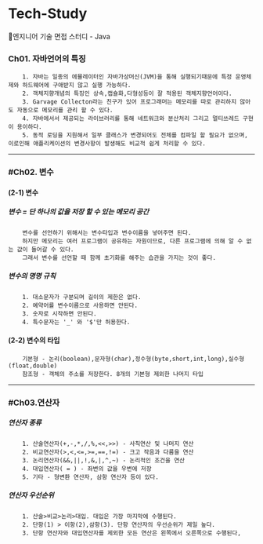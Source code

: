 # Tech-Study
📂엔지니어 기술 면접 스터디 - Java

<h3>Ch01. 자바언어의 특징</h3>

        1. 자바는 일종의 에뮬레이터인 자바가상머신(JVM)을 통해 실행되기때문에 특정 운영체제와 하드웨어에 구애받지 않고 실행 가능하다.
        2. 객체지향개념의 특징인 상속,캡슐화,다형성등이 잘 적용된 객체지향언어이다.
        3. Garvage Collecton라는 친구가 있어 프로그래머는 메모리를 따로 관리하지 않아도 자동으로 메모리를 관리 할 수 있다.
        4. 자바에서서 제공되는 라이브러리를 통해 네트워크와 분산처리 그리고 멀티쓰레드 구현이 용이하다.
        5. 동적 로딩을 지원해서 일부 클래스가 변경되어도 전체를 컴파일 할 필요가 없으며, 이로인해 애플리케이션의 변경사항이 발생해도 비교적 쉽게 처리할 수 있다.

<hr/>
<h3>#Ch02. 변수</h3>

<h4>(2-1) 변수 </h4>
<h5>변수 = 단 하나의 값을 저장 할 수 있는 메모리 공간</h5>

        변수를 선언하기 위해서는 변수타입과 변수이름을 넣어주면 된다.
        하지만 메모리는 여러 프로그램이 공유하는 자원이므로, 다른 프로그램에 의해 알 수 없는 값이 들어갈 수 있다.
        그래서 변수를 선언할 때 함께 초기화를 해주는 습관을 가지는 것이 좋다.

<h5>변수의 명명 규칙</h5>

        1. 대소문자가 구분되며 길이의 제한은 없다.
        2. 예약어를 변수이름으로 사용하면 안된다.
        3. 숫자로 시작하면 안된다.
        4. 특수문자는 '_' 와 '$'만 허용한다.
      
<h4>(2-2) 변수의 타입</h4>

        기본형 - 논리(boolean),문자형(char),정수형(byte,short,int,long),실수형(float,double)
        참조형 - 객체의 주소를 저장한다. 8개의 기본형 제외한 나머지 타입

<hr/>
<h3>#Ch03.연산자</h3>

<h5>연산자 종류</h5>

        1. 산술연산자(+,-,*,/,%,<<,>>) - 사칙연산 및 나머지 연산
        2. 비교연산자(>,<,<=,>=,==,!=) - 크고 작음과 다름을 연산
        3. 논리연산자(&&,||,!,&,|,^,~) - 논리적인 조건을 연산
        4. 대입연산자( = ) - 좌변의 값을 우변에 저장
        5. 기타 - 형변환 연산자, 삼항 연산자 등이 있다.
       
<h5>연산자 우선순위</h5>

        1. 산술>비교>논리>대입. 대입은 가장 마지막에 수행된다.
        2. 단항(1) > 이항(2),삼항(3). 단항 연산자의 우선순위가 제일 높다.
        3. 단항 연산자와 대입연산자를 제외한 모든 연산은 왼쪽에서 오른쪽으로 수행된다,
     




